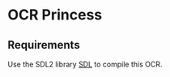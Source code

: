 # OCR Princess

## Requirements

Use the SDL2 library [SDL](https://www.libsdl.org/) to compile this OCR.
